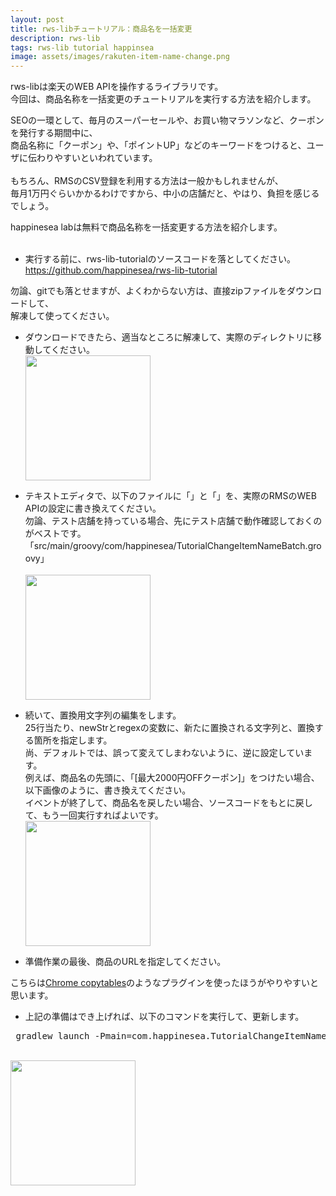 ```yaml
---
layout: post
title: rws-libチュートリアル：商品名を一括変更
description: rws-lib
tags: rws-lib tutorial happinsea
image: assets/images/rakuten-item-name-change.png
---
```

rws-libは楽天のWEB APIを操作するライブラリです。<br>
今回は、商品名称を一括変更のチュートリアルを実行する方法を紹介します。<br>

SEOの一環として、毎月のスーパーセールや、お買い物マラソンなど、クーポンを発行する期間中に、<br>
商品名称に「クーポン」や、「ポイントUP」などのキーワードをつけると、ユーザに伝わりやすいといわれています。<br>
<br>
もちろん、RMSのCSV登録を利用する方法は一般かもしれませんが、<br>
毎月1万円ぐらいかかるわけですから、中小の店舗だと、やはり、負担を感じるでしょう。<br>

happinesea labは無料で商品名称を一括変更する方法を紹介します。<br>
<br>

+ 実行する前に、rws-lib-tutorialのソースコードを落としてください。
https://github.com/happinesea/rws-lib-tutorial

勿論、gitでも落とせますが、よくわからない方は、直接zipファイルをダウンロードして、<br>
解凍して使ってください。

+ ダウンロードできたら、適当なところに解凍して、実際のディレクトリに移動してください。
<br><img src="http://lab.happinesea.com/assets/images/rakuten-item-name-change/1.png" width="200px">

+ テキストエディタで、以下のファイルに「<license key>」と「<service secret>」を、実際のRMSのWEB APIの設定に書き換えてください。<br>
勿論、テスト店舗を持っている場合、先にテスト店舗で動作確認しておくのがベストです。<br>
「src/main/groovy/com/happinesea/TutorialChangeItemNameBatch.groovy」<br>
<br><img src="http://lab.happinesea.com/assets/images/rakuten-item-name-change/2.png" width="200px">

+ 続いて、置換用文字列の編集をします。<br>
25行当たり、newStrとregexの変数に、新たに置換される文字列と、置換する箇所を指定します。<br>
尚、デフォルトでは、誤って変えてしまわないように、逆に設定しています。<br>
例えば、商品名の先頭に、「[最大2000円OFFクーポン]」をつけたい場合、以下画像のように、書き換えてください。<br>
イベントが終了して、商品名を戻したい場合、ソースコードをもとに戻して、もう一回実行すればよいです。
<br><img src="http://lab.happinesea.com/assets/images/rakuten-item-name-change/3.png" width="200px">

+ 準備作業の最後、商品のURLを指定してください。

こちらは<a href="https://chrome.google.com/webstore/detail/copytables/ekdpkppgmlalfkphpibadldikjimijon" target="_blank">Chrome copytables</a>のようなプラグインを使ったほうがやりやすいと思います。<br>

+ 上記の準備はでき上げれば、以下のコマンドを実行して、更新します。
<pre>
 gradlew launch -Pmain=com.happinesea.TutorialChangeItemNameBatch
</pre>
<br><img src="http://lab.happinesea.com/assets/images/rakuten-item-name-change/4.png" width="200px">
